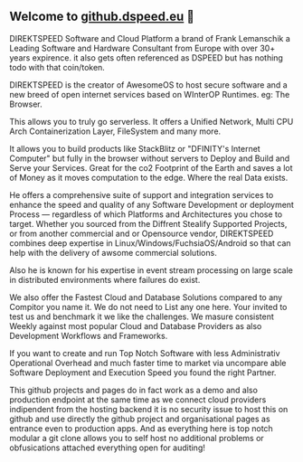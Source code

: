 ## Welcome to [github.dspeed.eu](https://github.dspeed.eu)  👋
DIREKTSPEED Software and Cloud Platform a brand of Frank Lemanschik a Leading Software and Hardware Consultant from Europe with over 30+ years expirence.
it also gets often referenced as DSPEED but has nothing todo with that coin/token.

DIREKTSPEED is the creator of AwesomeOS to host secure software and a new breed of open internet services based on WInterOP Runtimes.
eg: The Browser.

This allows you to truly go serverless. It offers a Unified Network, Multi CPU Arch Containerization Layer, FileSystem and many more.

It allows you to build products like StackBlitz or "DFINITY's Internet Computer" but fully in the browser without servers to Deploy
and Build and Serve your Services. Great for the co2 Footprint of the Earth and saves a lot of Money as it moves computation to the edge.
Where the real Data exists.

He offers a comprehensive suite of support and integration services to enhance the speed and quality of any Software Development or deployment Process — regardless of which Platforms and Architectures you chose to target. Whether you sourced from the Diffrent Stealify Supported Projects, or from another commercial and or Opensource vendor, DIREKTSPEED combines deep expertise in Linux/Windows/FuchsiaOS/Android so that can help with the delivery of awsome commercial solutions.

Also he is known for his expertise in event stream processing on large scale in distributed environments where failures do exist.

We also offer the Fastest Cloud and Database Solutions compared to any Compitor you name it. We do not need to List any one here.
Your invited to test us and benchmark it we like the challenges. We masure consistent Weekly against most popular Cloud and Database Providers as also Development Workflows and Frameworks. 

If you want to create and run Top Notch Software with less Administrativ Operational Overhead and much faster time to market via uncompare able Software Deployment and Execution Speed you found the right Partner.

This github projects and pages do in fact work as a demo and also production endpoint at the same time as we connect cloud providers indipendent from the hosting backend it is no security issue to host this on github and use directly the github project and organisational pages as entrance even to production apps. And as everything here is top notch modular a git clone allows you to self host no additional problems or obfusications attached everything open for auditing!

<!--

**Here are some ideas to get you started:**

🙋‍♀️ A short introduction - what is your organization all about?
🌈 Contribution guidelines - how can the community get involved?
👩‍💻 Useful resources - where can the community find your docs? Is there anything else the community should know?
🍿 Fun facts - what does your team eat for breakfast?
🧙 Remember, you can do mighty things with the power of [Markdown](https://docs.github.com/github/writing-on-github/getting-started-with-writing-and-formatting-on-github/basic-writing-and-formatting-syntax)
-->
